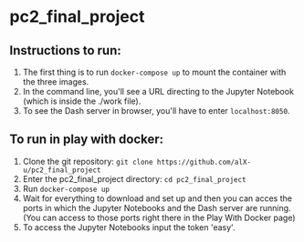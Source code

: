 # pc2_final_project

## Instructions to run: 

1. The first thing is to run `docker-compose up` to mount the container with the three images.
2. In the command line, you'll see a URL directing to the Jupyter Notebook (which is inside the ./work file).
3. To see the Dash server in browser, you'll have to enter `localhost:8050`. 

## To run in play with docker: 

1. Clone the git repository: `git clone https://github.com/alX-u/pc2_final_project`
2. Enter the pc2_final_project directory: `cd pc2_final_project`
3. Run `docker-compose up`
4. Wait for everything to download and set up and then you can acces the ports in which the Jupyter Notebooks and the Dash server are running. (You can access to those ports right there in the Play With Docker page)
5. To access the Jupyter Notebooks input the token 'easy'.
 

